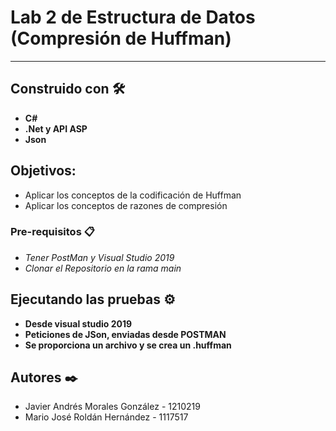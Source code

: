 # Lab 2 de Estructura de Datos (Compresión de Huffman)

-----------------------------

## Construido con 🛠️

- **C#**
- **.Net y API ASP**
- **Json**

## Objetivos:

- Aplicar los conceptos de la codificación de Huffman
- Aplicar los conceptos de razones de compresión

### Pre-requisitos 📋

- *Tener PostMan y Visual Studio 2019*
- *Clonar el Repositorio en la rama main*

## Ejecutando las pruebas ⚙️

- **Desde visual studio 2019**
- **Peticiones de JSon, enviadas desde POSTMAN**
- **Se proporciona un archivo y se crea un .huffman**

## Autores ✒️

- Javier Andrés Morales González - 1210219
- Mario José Roldán Hernández - 1117517



